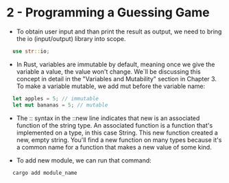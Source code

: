 # 2 - Programming a Guessing Game

- To obtain user input and than print the result as output, we need to bring the io (input/output) library into scope.

```rust
  use str::io;
```

- In Rust, variables are immutable by default, meaning once we give the variable a value, the value won't change. We`ll be discussing this concept in detail in the "Variables and Mutability" section in Chapter 3. To make a variable mutable, we add mut before the variable name:

```rust
  let apples = 5; // immutable
  let mut bananas = 5; // mutable
```

- The :: syntax in the ::new line indicates that new is an associated function of the string type. An associated function is a function that's implemented on a type, in this case String. This new function created a new, empty string. You'll find a new function on many types because it's a common name for a function that makes a new value of some kind.

- To add new module, we can run that command:

```rust
  cargo add module_name
```